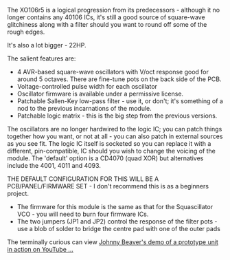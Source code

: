 The XO106r5 is a logical progression from its predecessors - although it no longer contains any 40106 ICs, it's still a good source of square-wave glitchiness along with a filter should you want to round off some of the rough edges.

It's also a lot bigger - 22HP.

The salient features are:

*    4 AVR-based square-wave oscillators with V/oct response good for around 5 octaves. There are fine-tune pots on the back side of the PCB.
*    Voltage-controlled pulse width for each oscillator
*    Oscillator firmware is available under a permissive license.
*    Patchable Sallen-Key low-pass filter - use it, or don't; it's something of a nod to the previous incarnations of the module.
*   Patchable logic matrix - this is the big step from the previous versions. 

The oscillators are no longer hardwired to the logic IC; you can patch things together how you want, or not at all - you can also patch in external sources as you see fit. The logic IC itself is socketed so you can replace it with a different, pin-compatible, IC should you wish to change the voicing of the module. The 'default' option is a CD4070 (quad XOR) but alternatives include the 4001, 4011 and 4093.

THE DEFAULT CONFIGURATION FOR THIS WILL BE A PCB/PANEL/FIRMWARE SET - I don't recommend this is as a beginners project.

* The firmware for this module is the same as that for the Squascillator VCO - you will need to burn four firmware ICs.
* The two jumpers (JP1 and JP2) control the response of the filter pots - use a blob of solder to bridge the centre pad with one of the outer pads

The terminally curious can view [Johnny Beaver's demo of a prototype unit in action on YouTube ...](https://youtu.be/iXnucviOB_w)

